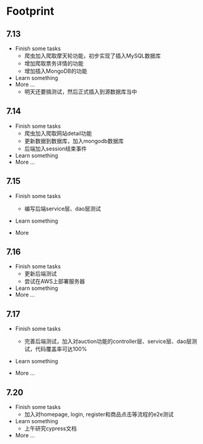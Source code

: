 # Footprint

## 7.13


* Finish some tasks
  - 爬虫加入爬取摩天轮功能，初步实现了插入MySQL数据库
  - 增加爬取票务详情的功能
  - 增加插入MongoDB的功能
* Learn something
* More ...
  - 明天还要搞测试，然后正式插入到源数据库当中

## 7.14

* Finish some tasks
  - 爬虫加入爬取网站detail功能
  - 更新数据到数据库，加入mongodb数据库
  - 后端加入session结束事件
* Learn something
* More ...

## 7.15

* Finish some tasks

  - 编写后端service层、dao层测试

* Learn something

* More 


## 7.16

* Finish some tasks
  - 更新后端测试
  - 尝试在AWS上部署服务器
* Learn something
* More ...

## 7.17

* Finish some tasks

  - 完善后端测试，加入对auction功能的controller层、service层、dao层测试，代码覆盖率可达100%
  
* Learn something

* More ...

  

## 7.20

  * Finish some tasks
    - 加入对homepage, login, register和商品点击等流程的e2e测试
  * Learn something
    - 上午研究cypress文档
  * More ...

